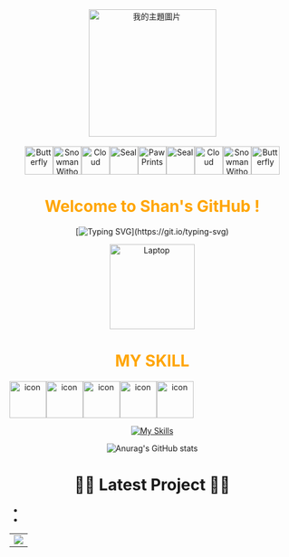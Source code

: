 <div align="center">

  <!-- Knock Code Pictures -->
  <picture>
     <img src="https://cdn.jsdelivr.net/gh/lin20031018/my-github-profile/assets/images/IMG_1245.jpeg" alt="我的主題圖片" height="225px" />
  </picture>

  <!-- for beauty -->
  <div>&nbsp;</div>




<!-- Dynamic Emojis -->
<div style="display: flex; justify-content: center; align-items: center;">
  <img src="https://raw.githubusercontent.com/Tarikul-Islam-Anik/Telegram-Animated-Emojis/main/Animals%20and%20Nature/Butterfly.webp" alt="Butterfly" width="50" height="50" />
  <img src="https://raw.githubusercontent.com/Tarikul-Islam-Anik/Telegram-Animated-Emojis/main/Animals%20and%20Nature/Snowman%20Without%20Snow.webp" alt="Snowman Without Snow" width="50" height="50" />
  <img src="https://raw.githubusercontent.com/Tarikul-Islam-Anik/Telegram-Animated-Emojis/main/Animals%20and%20Nature/Cloud.webp" alt="Cloud" width="50" height="50" />
  <img src="https://raw.githubusercontent.com/Tarikul-Islam-Anik/Telegram-Animated-Emojis/main/Animals%20and%20Nature/Seal.webp" alt="Seal" width="50" height="50" />
  <img src="https://raw.githubusercontent.com/Tarikul-Islam-Anik/Telegram-Animated-Emojis/main/Animals%20and%20Nature/Paw%20Prints.webp" alt="Paw Prints" width="50" height="50" />
  <img src="https://raw.githubusercontent.com/Tarikul-Islam-Anik/Telegram-Animated-Emojis/main/Animals%20and%20Nature/Seal.webp" alt="Seal" width="50" height="50" />
  <img src="https://raw.githubusercontent.com/Tarikul-Islam-Anik/Telegram-Animated-Emojis/main/Animals%20and%20Nature/Cloud.webp" alt="Cloud" width="50" height="50" />
  <img src="https://raw.githubusercontent.com/Tarikul-Islam-Anik/Telegram-Animated-Emojis/main/Animals%20and%20Nature/Snowman%20Without%20Snow.webp" alt="Snowman Without Snow" width="50" height="50" />
  <img src="https://raw.githubusercontent.com/Tarikul-Islam-Anik/Telegram-Animated-Emojis/main/Animals%20and%20Nature/Butterfly.webp" alt="Butterfly" width="50" height="50" />
</div>


<!-- Welcome words -->
<h1 style="color: #FFA500;">Welcome to Shan's GitHub ! </h1>




[![Typing SVG](https://readme-typing-svg.demolab.com?font=Fira+Code&pause=1000&width=435&lines=I+am+shan%2Cmajor+is+IM%2Cstudy+in+CYCU.)](https://git.io/typing-svg)




<div>
  <img src="https://raw.githubusercontent.com/Tarikul-Islam-Anik/Telegram-Animated-Emojis/main/Objects/Laptop.webp" alt="Laptop" width="150" height="150" />
</div>



<h1 style="color: #FFA500;">MY SKILL </h1>


<!-- Dynamic Skills Logo -->
<div style="display: flex; align-items: flex-start;"><img src="https://techstack-generator.vercel.app/mysql-icon.svg" alt="icon" width="65" height="65" /><img src="https://techstack-generator.vercel.app/python-icon.svg" alt="icon" width="65" height="65" /><img src="https://techstack-generator.vercel.app/github-icon.svg" alt="icon" width="65" height="65" /><img src="https://techstack-generator.vercel.app/docker-icon.svg" alt="icon" width="65" height="65" /><img src="https://techstack-generator.vercel.app/java-icon.svg" alt="icon" width="65" height="65" /></div>














<!-- Skills Emoji -->
[![My Skills](https://skillicons.dev/icons?i=androidstudio,azure,css,dart,docker,dotnet,firebase,flask,flutter,github,html,java,js,latex,mysql,opencv,py,r,visualstudio,vscode,gcp&theme=dark&perline=7)](https://skillicons.dev)







<!-- Stats Card -->
![Anurag's GitHub stats](https://github-readme-stats.vercel.app/api?username=lin20031018&show_icons=true&theme=radical)



<!-- Blogs List -->
# 👩‍💻 Latest Project 👩‍💻
<!-- BLOG-POST-LIST:START -->
- 
- 
<!-- BLOG-POST-LIST:END -->






<!-- GitHub Activity Graph GitHub 活动图 -->
<table>
  <tr>
    <td>
      <picture>
        <source media="(prefers-color-scheme: dark)"  srcset="https://github-readme-activity-graph.vercel.app/graph?username=lin20031018&theme=tokyo-night" />
        <source media="(prefers-color-scheme: light)" srcset="https://github-readme-activity-graph.vercel.app/graph?username=lin20031018&theme=xcode" />
        <img src="https://github-readme-activity-graph.vercel.app/graph?username=lin20031018&theme=tokyo-night" />
      </picture>
  </tr>
</table>







